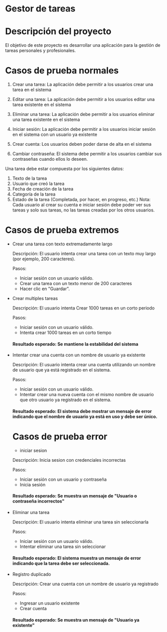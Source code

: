 # Gestor de tareas
# Descripción del proyecto

El objetivo de este proyecto es desarrollar una aplicación para la gestión de tareas personales y
profesionales. 


# Casos de prueba normales

1. Crear una tarea: La aplicación debe permitir a los usuarios crear una tarea en el
sistema

3. Editar una tarea: La aplicación debe permitir a los usuarios editar una tarea existente
en el sistema

5. Eliminar una tarea: La aplicación debe permitir a los usuarios eliminar una tarea
existente en el sistema

7. Iniciar sesión: La aplicación debe permitir a los usuarios iniciar sesión en el sistema con
un usuario ya existente

9. Crear cuenta: Los usuarios deben poder darse de alta en el sistema

10. Cambiar contraseña: El sistema debe permitir a los usuarios cambiar sus contraseñas
cuando ellos lo deseen.

Una tarea debe estar compuesta por los siguientes datos:
1. Texto de la tarea
2. Usuario que creó la tarea
3. Fecha de creación de la tarea
4. Categoría de la tarea
5. Estado de la tarea (Completada, por hacer, en progreso, etc.)
Nota: Cada usuario al crear su cuenta e iniciar sesión debe poder ver sus tareas y solo sus tareas,
no las tareas creadas por los otros usuarios.

# Casos de prueba extremos
- Crear una tarea con texto extremadamente largo

  Descripción: El usuario intenta crear una tarea con un texto muy largo (por ejemplo, 200 caracteres).

  Pasos:
  - Iniciar sesión con un usuario válido.
  - Crear una tarea con un texto menor de 200 caracteres
  - Hacer clic en "Guardar".

- Crear multiples tareas

  Descripción: El usuario intenta Crear 1000 tareas en un corto periodo

  Pasos:
  - Iniciar sesión con un usuario válido.
  - Intenta crear 1000 tareas en un corto tiempo


  #### Resultado esperado: Se mantiene la estabilidad del sistema
  
- Intentar crear una cuenta con un nombre de usuario ya existente

  Descripción: El usuario intenta crear una cuenta utilizando un nombre de usuario que ya está registrado en el sistema.

  Pasos:
  - Iniciar sesión con un usuario válido.
  - Intentar crear una nueva cuenta con el mismo nombre de usuario que otro usuario ya registrado en el sistema.
  #### Resultado esperado: El sistema debe mostrar un mensaje de error indicando que el nombre de usuario ya está en uso y debe ser único.

  # Casos de prueba error

  - iniciar sesion

  Descripción: Inicia sesion con credenciales incorrectas

  Pasos:
  - Iniciar sesión con un usuario y contraseña
  - Inicia sesión
    
  #### Resultado esperado: Se muestra un mensaje de "Usuario o contraseña incorrectos"

- Eliminar una tarea

  Descripción: El usuario intenta eliminar una tarea sin seleccionarla

  Pasos:
  - Iniciar sesión con un usuario válido.
  - Intentar eliminar una tarea sin seleccionar
  #### Resultado esperado: El sistema muestra un mensaje de error indicando que la tarea debe ser seleccionada.

- Registro duplicado

  Descripción: Crear una cuenta con un nombre de usuario ya registrado

  Pasos:
  - Ingresar un usuario existente
  - Crear cuenta
    
  #### Resultado esperado: Se muestra un mensaje de "Usuario ya existente"
  




